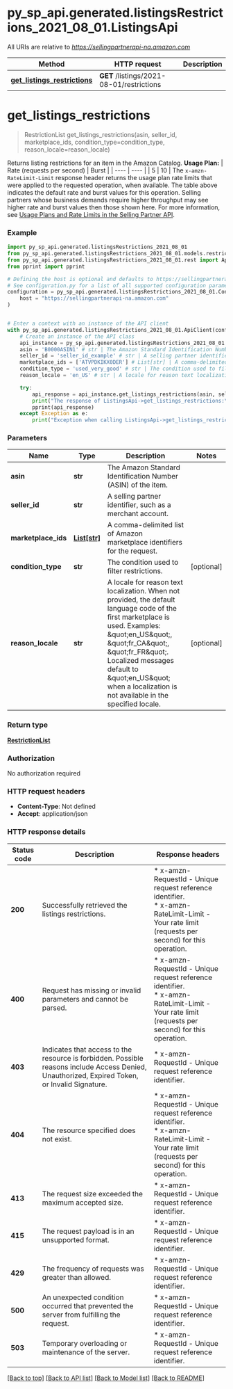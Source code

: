 # py_sp_api.generated.listingsRestrictions_2021_08_01.ListingsApi

All URIs are relative to *https://sellingpartnerapi-na.amazon.com*

Method | HTTP request | Description
------------- | ------------- | -------------
[**get_listings_restrictions**](ListingsApi.md#get_listings_restrictions) | **GET** /listings/2021-08-01/restrictions | 


# **get_listings_restrictions**
> RestrictionList get_listings_restrictions(asin, seller_id, marketplace_ids, condition_type=condition_type, reason_locale=reason_locale)



Returns listing restrictions for an item in the Amazon Catalog.   **Usage Plan:**  | Rate (requests per second) | Burst | | ---- | ---- | | 5 | 10 |  The `x-amzn-RateLimit-Limit` response header returns the usage plan rate limits that were applied to the requested operation, when available. The table above indicates the default rate and burst values for this operation. Selling partners whose business demands require higher throughput may see higher rate and burst values then those shown here. For more information, see [Usage Plans and Rate Limits in the Selling Partner API](doc:usage-plans-and-rate-limits-in-the-sp-api).

### Example


```python
import py_sp_api.generated.listingsRestrictions_2021_08_01
from py_sp_api.generated.listingsRestrictions_2021_08_01.models.restriction_list import RestrictionList
from py_sp_api.generated.listingsRestrictions_2021_08_01.rest import ApiException
from pprint import pprint

# Defining the host is optional and defaults to https://sellingpartnerapi-na.amazon.com
# See configuration.py for a list of all supported configuration parameters.
configuration = py_sp_api.generated.listingsRestrictions_2021_08_01.Configuration(
    host = "https://sellingpartnerapi-na.amazon.com"
)


# Enter a context with an instance of the API client
with py_sp_api.generated.listingsRestrictions_2021_08_01.ApiClient(configuration) as api_client:
    # Create an instance of the API class
    api_instance = py_sp_api.generated.listingsRestrictions_2021_08_01.ListingsApi(api_client)
    asin = 'B0000ASIN1' # str | The Amazon Standard Identification Number (ASIN) of the item.
    seller_id = 'seller_id_example' # str | A selling partner identifier, such as a merchant account.
    marketplace_ids = ['ATVPDKIKX0DER'] # List[str] | A comma-delimited list of Amazon marketplace identifiers for the request.
    condition_type = 'used_very_good' # str | The condition used to filter restrictions. (optional)
    reason_locale = 'en_US' # str | A locale for reason text localization. When not provided, the default language code of the first marketplace is used. Examples: \"en_US\", \"fr_CA\", \"fr_FR\". Localized messages default to \"en_US\" when a localization is not available in the specified locale. (optional)

    try:
        api_response = api_instance.get_listings_restrictions(asin, seller_id, marketplace_ids, condition_type=condition_type, reason_locale=reason_locale)
        print("The response of ListingsApi->get_listings_restrictions:\n")
        pprint(api_response)
    except Exception as e:
        print("Exception when calling ListingsApi->get_listings_restrictions: %s\n" % e)
```



### Parameters


Name | Type | Description  | Notes
------------- | ------------- | ------------- | -------------
 **asin** | **str**| The Amazon Standard Identification Number (ASIN) of the item. | 
 **seller_id** | **str**| A selling partner identifier, such as a merchant account. | 
 **marketplace_ids** | [**List[str]**](str.md)| A comma-delimited list of Amazon marketplace identifiers for the request. | 
 **condition_type** | **str**| The condition used to filter restrictions. | [optional] 
 **reason_locale** | **str**| A locale for reason text localization. When not provided, the default language code of the first marketplace is used. Examples: \&quot;en_US\&quot;, \&quot;fr_CA\&quot;, \&quot;fr_FR\&quot;. Localized messages default to \&quot;en_US\&quot; when a localization is not available in the specified locale. | [optional] 

### Return type

[**RestrictionList**](RestrictionList.md)

### Authorization

No authorization required

### HTTP request headers

 - **Content-Type**: Not defined
 - **Accept**: application/json

### HTTP response details

| Status code | Description | Response headers |
|-------------|-------------|------------------|
**200** | Successfully retrieved the listings restrictions. |  * x-amzn-RequestId - Unique request reference identifier. <br>  * x-amzn-RateLimit-Limit - Your rate limit (requests per second) for this operation. <br>  |
**400** | Request has missing or invalid parameters and cannot be parsed. |  * x-amzn-RequestId - Unique request reference identifier. <br>  * x-amzn-RateLimit-Limit - Your rate limit (requests per second) for this operation. <br>  |
**403** | Indicates that access to the resource is forbidden. Possible reasons include Access Denied, Unauthorized, Expired Token, or Invalid Signature. |  * x-amzn-RequestId - Unique request reference identifier. <br>  |
**404** | The resource specified does not exist. |  * x-amzn-RequestId - Unique request reference identifier. <br>  * x-amzn-RateLimit-Limit - Your rate limit (requests per second) for this operation. <br>  |
**413** | The request size exceeded the maximum accepted size. |  * x-amzn-RequestId - Unique request reference identifier. <br>  |
**415** | The request payload is in an unsupported format. |  * x-amzn-RequestId - Unique request reference identifier. <br>  |
**429** | The frequency of requests was greater than allowed. |  * x-amzn-RequestId - Unique request reference identifier. <br>  |
**500** | An unexpected condition occurred that prevented the server from fulfilling the request. |  * x-amzn-RequestId - Unique request reference identifier. <br>  |
**503** | Temporary overloading or maintenance of the server. |  * x-amzn-RequestId - Unique request reference identifier. <br>  |

[[Back to top]](#) [[Back to API list]](../README.md#documentation-for-api-endpoints) [[Back to Model list]](../README.md#documentation-for-models) [[Back to README]](../README.md)

